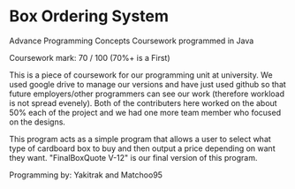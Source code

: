 # Box Ordering System
Advance Programming Concepts Coursework programmed in Java

Coursework mark: 70 / 100 (70%+ is a First)

This is a piece of coursework for our programming unit at university. We used google drive to manage our versions and have just used github so that future employers/other programmers can see our work (therefore workload is not spread evenely). Both of the contributers here worked on the about 50% each of the project and we had one more team member who focused on the designs.

This program acts as a simple program that allows a user to select what type of cardboard box to buy and then output a price depending on want they want. "FinalBoxQuote V-12" is our final version of this program.

Programming by:
Yakitrak and
Matchoo95

